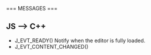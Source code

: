 === MESSAGES ===

JS --> C++
----------

* J_EVT_READY()
  Notify when the editor is fully loaded.
* J_EVT_CONTENT_CHANGED()
